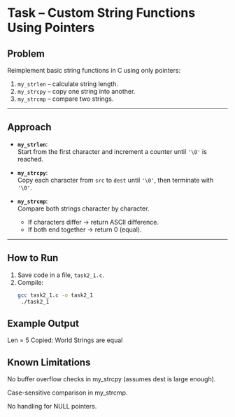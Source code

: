 # Task – Custom String Functions Using Pointers

## Problem
Reimplement basic string functions in C using only pointers:
1. `my_strlen` – calculate string length.
2. `my_strcpy` – copy one string into another.
3. `my_strcmp` – compare two strings.

---

## Approach
- **`my_strlen`**:  
  Start from the first character and increment a counter until `'\0'` is reached.  

- **`my_strcpy`**:  
  Copy each character from `src` to `dest` until `'\0'`, then terminate with `'\0'`.  

- **`my_strcmp`**:  
  Compare both strings character by character.  
  - If characters differ → return ASCII difference.  
  - If both end together → return 0 (equal).  

---

## How to Run
1. Save code in a file, `task2_1.c`.  
2. Compile:  
   ```bash
   gcc task2_1.c -o task2_1
    ./task2_1

## Example Output
Len = 5
Copied: World
Strings are equal 


## Known Limitations

No buffer overflow checks in my_strcpy (assumes dest is large enough).

Case-sensitive comparison in my_strcmp.

No handling for NULL pointers.